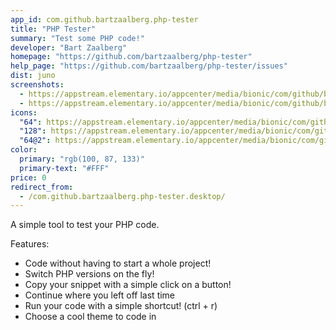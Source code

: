 ```yaml
---
app_id: com.github.bartzaalberg.php-tester
title: "PHP Tester"
summary: "Test some PHP code!"
developer: "Bart Zaalberg"
homepage: "https://github.com/bartzaalberg/php-tester"
help_page: "https://github.com/bartzaalberg/php-tester/issues"
dist: juno
screenshots:
  - https://appstream.elementary.io/appcenter/media/bionic/com/github/bartzaalberg.php-tester/4CEEB5B7EEF2629AB9C7A132ECF8EFF4/screenshots/image-1_orig.png
  - https://appstream.elementary.io/appcenter/media/bionic/com/github/bartzaalberg.php-tester/4CEEB5B7EEF2629AB9C7A132ECF8EFF4/screenshots/image-2_orig.png
icons:
  "64": https://appstream.elementary.io/appcenter/media/bionic/com/github/bartzaalberg.php-tester/4CEEB5B7EEF2629AB9C7A132ECF8EFF4/icons/64x64/com.github.bartzaalberg.php-tester_com.github.bartzaalberg.php-tester.png
  "128": https://appstream.elementary.io/appcenter/media/bionic/com/github/bartzaalberg.php-tester/4CEEB5B7EEF2629AB9C7A132ECF8EFF4/icons/128x128/com.github.bartzaalberg.php-tester_com.github.bartzaalberg.php-tester.png
  "64@2": https://appstream.elementary.io/appcenter/media/bionic/com/github/bartzaalberg.php-tester/4CEEB5B7EEF2629AB9C7A132ECF8EFF4/icons/64x64@2/com.github.bartzaalberg.php-tester_com.github.bartzaalberg.php-tester.png
color:
  primary: "rgb(100, 87, 133)"
  primary-text: "#FFF"
price: 0
redirect_from:
  - /com.github.bartzaalberg.php-tester.desktop/
---
```


<p>A simple tool to test your PHP code.</p>
<p>Features:</p>
<ul>
  <li>Code without having to start a whole project!</li>
  <li>Switch PHP versions on the fly!</li>
  <li>Copy your snippet with a simple click on a button!</li>
  <li>Continue where you left off last time</li>
  <li>Run your code with a simple shortcut! (ctrl + r)</li>
  <li>Choose a cool theme to code in</li>
</ul>